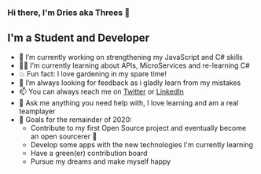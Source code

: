 ### Hi there, I'm Dries aka Threes 👋

## I'm a Student and Developer

- :hammer: I’m currently working on strengthening my JavaScript and C# skills
- 👨‍🎓  I’m currently learning about APIs, MicroServices and re-learning C#
- :boom: Fun fact: I love gardening in my spare time!
- 🤔 I’m always looking for feedback as i gladly learn from my mistakes
- 📫 You can always reach me on [Twitter](https://twitter.com/_droes_) or [LinkedIn](https://www.linkedin.com/in/dries-verelst/)
- 💬 Ask me anything you need help with, I love learning and am a real teamplayer
- :goal_net: Goals for the remainder of 2020:
  - Contribute to my first Open Source project and eventually become an open sourcerer 🧙
  - Develop some apps with the new technologies I'm currently learning
  - Have a green(er) contribution board
  - Pursue my dreams and make myself happy
